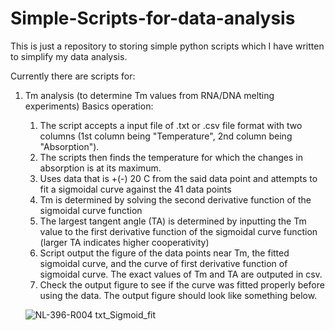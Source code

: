 # Simple-Scripts-for-data-analysis
This is just a repository to storing simple python scripts which I have written to simplify my data analysis.

Currently there are scripts for:
1. Tm analysis (to determine Tm values from RNA/DNA melting experiments)
    Basics operation:
    1. The script accepts a input file of .txt or .csv file format with two columns (1st column being "Temperature", 2nd column being "Absorption").
    2. The scripts then finds the temperature for which the changes in absorption is at its maximum.
    3. Uses data that is +(-) 20 C from the said data point and attempts to fit a sigmoidal curve against the 41 data points
    4. Tm is determined by solving the second derivative function of the sigmoidal curve function
    5. The largest tangent angle (TA) is determined by inputting the Tm value to the first derivative function of the sigmoidal curve function
       (larger TA indicates higher cooperativity)
    6. Script output the figure of the data points near Tm, the fitted sigmoidal curve, and the curve of first derivative function of sigmoidal curve. The exact values of Tm and TA are outputed in csv.
    7. Check the output figure to see if the curve was fitted properly before using the data. The output figure should look like something below.
    
    ![NL-396-R004 txt_Sigmoid_fit](https://github.com/BenNiLu/Simple-Scripts-for-data-analysis/assets/137369525/34390c42-afc0-463f-883c-a3d51d17f648)
